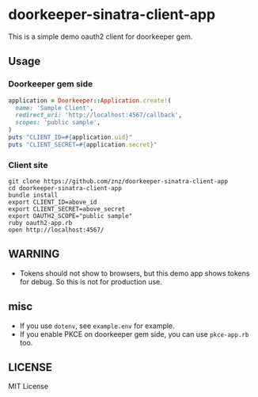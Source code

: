# doorkeeper-sinatra-client-app

This is a simple demo oauth2 client for doorkeeper gem.

## Usage

### Doorkeeper gem side

```ruby
application = Doorkeeper::Application.create!(
  name: 'Sample Client',
  redirect_uri: 'http://localhost:4567/callback',
  scopes: 'public sample',
)
puts "CLIENT_ID=#{application.uid}"
puts "CLIENT_SECRET=#{application.secret}"
```

### Client site

```
git clone https://github.com/znz/doorkeeper-sinatra-client-app
cd doorkeeper-sinatra-client-app
bundle install
export CLIENT_ID=above_id
export CLIENT_SECRET=above_secret
export OAUTH2_SCOPE="public sample"
ruby oauth2-app.rb
open http://localhost:4567/
```

## WARNING

- Tokens should not show to browsers, but this demo app shows tokens for debug. So this is not for production use.

## misc

- If you use `dotenv`, see `example.env` for example.
- If you enable PKCE on doorkeeper gem side, you can use `pkce-app.rb` too.

## LICENSE

MIT License
